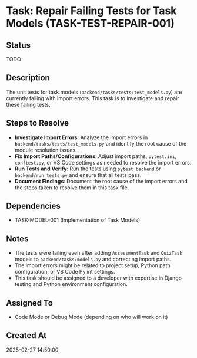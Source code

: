 # Task: Repair Failing Tests for Task Models (TASK-TEST-REPAIR-001)

## Status
TODO

## Description
The unit tests for task models (`backend/tasks/tests/test_models.py`) are currently failing with import errors. This task is to investigate and repair these failing tests.

## Steps to Resolve
- **Investigate Import Errors**: Analyze the import errors in `backend/tasks/tests/test_models.py` and identify the root cause of the module resolution issues.
- **Fix Import Paths/Configurations**: Adjust import paths, `pytest.ini`, `conftest.py`, or VS Code settings as needed to resolve the import errors.
- **Run Tests and Verify**: Run the tests using `pytest backend` or `backend/run_tests.py` and ensure that all tests pass.
- **Document Findings**: Document the root cause of the import errors and the steps taken to resolve them in this task file.

## Dependencies
- TASK-MODEL-001 (Implementation of Task Models)

## Notes
- The tests were failing even after adding `AssessmentTask` and `QuizTask` models to `backend/tasks/models.py` and correcting import paths.
- The import errors might be related to project setup, Python path configuration, or VS Code Pylint settings.
- This task should be assigned to a developer with expertise in Django testing and Python environment configuration.

## Assigned To
- Code Mode or Debug Mode (depending on who will work on it)

## Created At
2025-02-27 14:50:00

